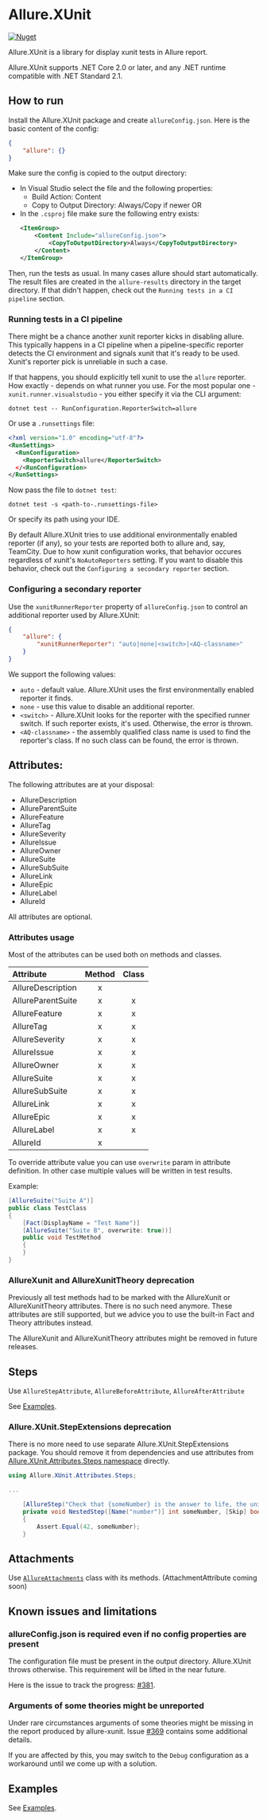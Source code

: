 # Allure.XUnit

[![Nuget](https://img.shields.io/nuget/v/Allure.XUnit)](https://www.nuget.org/packages/Allure.XUnit/)

Allure.XUnit is a library for display xunit tests in Allure report.

Allure.XUnit supports .NET Core 2.0 or later, and any .NET runtime compatible
with .NET Standard 2.1.

## How to run

Install the Allure.XUnit package and create `allureConfig.json`. Here is the
basic content of the config:

```json
{
    "allure": {}
}
```

Make sure the config is copied to the output directory:

  - In Visual Studio select the file and the following properties:
      - Build Action: Content
      - Copy to Output Directory: Always/Copy if newer
    OR
  - In the `.csproj` file make sure the following entry exists:
    ```xml
    <ItemGroup>
        <Content Include="allureConfig.json">
            <CopyToOutputDirectory>Always</CopyToOutputDirectory>
        </Content>
    </ItemGroup>
    ```

Then, run the tests as usual. In many cases allure should start automatically.
The result files are created in the `allure-results` directory in the
target directory.
If that didn't happen, check out the `Running tests in a CI pipeline` section.

### Running tests in a CI pipeline

There might be a chance another xunit reporter kicks in disabling allure. This
typically happens in a CI pipeline when a pipeline-specific reporter detects
the CI environment and signals xunit that it's ready to be used. Xunit's
reporter pick is unreliable in such a case.

If that happens, you should explicitly tell xunit to use the `allure` reporter.
How exactly - depends on what runner you use. For the most popular one -
`xunit.runner.visualstudio` - you either specify it via the CLI argument:

```
dotnet test -- RunConfiguration.ReporterSwitch=allure
```

Or use a `.runsettings` file:

```xml
<?xml version="1.0" encoding="utf-8"?>
<RunSettings>
  <RunConfiguration>
    <ReporterSwitch>allure</ReporterSwitch>
  </<RunConfiguration>
</RunSettings>
```

Now pass the file to `dotnet test`:

```
dotnet test -s <path-to-.runsettings-file>
```

Or specify its path using your IDE.

By default Allure.XUnit tries to use additional environmentally enabled
reporter (if any), so your tests are reported both to allure and, say,
TeamCity. Due to how xunit configuration works, that behavior occures
regardless of xunit's `NoAutoReporters` setting. If you want to disable this
behavior, check out the `Configuring a secondary reporter` section.

### Configuring a secondary reporter

Use the `xunitRunnerReporter` property of `allureConfig.json` to control
an additional reporter used by Allure.XUnit:

```json
{
    "allure": {
        "xunitRunnerReporter": "auto|none|<switch>|<AQ-classname>"
    }
}
```

We support the following values:
  - `auto` - default value. Allure.XUnit uses the first environmentally
    enabled reporter it finds.
  - `none` - use this value to disable an additional reporter.
  - `<switch>` - Allure.XUnit looks for the reporter with the specified
    runner switch. If such reporter exists, it's used. Otherwise, the error is
    thrown.
  - `<AQ-classname>` - the assembly qualified class name is used to find the
    reporter's class. If no such class can be found, the error is thrown.


## Attributes:

The following attributes are at your disposal:

* AllureDescription
* AllureParentSuite
* AllureFeature
* AllureTag
* AllureSeverity
* AllureIssue
* AllureOwner
* AllureSuite
* AllureSubSuite
* AllureLink
* AllureEpic
* AllureLabel
* AllureId

All attributes are optional.

### Attributes usage

Most of the attributes can be used both on methods and classes.

| Attribute | Method | Class |
|:------------------|:---:|:---:|
| AllureDescription |  x  |     |
| AllureParentSuite |  x  |  x  |
| AllureFeature     |  x  |  x  |
| AllureTag         |  x  |  x  |
| AllureSeverity    |  x  |  x  |
| AllureIssue       |  x  |  x  |
| AllureOwner       |  x  |  x  |
| AllureSuite       |  x  |  x  |
| AllureSubSuite    |  x  |  x  |
| AllureLink        |  x  |  x  |
| AllureEpic        |  x  |  x  |
| AllureLabel       |  x  |  x  |
| AllureId          |  x  |     |

To override attribute value you can use `overwrite` param in attribute definition.
In other case multiple values will be written in test results.

Example:
```c#
[AllureSuite("Suite A")]
public class TestClass
{
    [Fact(DisplayName = "Test Name")]
    [AllureSuite("Suite B", overwrite: true))]
    public void TestMethod
    {
    }
}
```

### AllureXunit and AllureXunitTheory deprecation
Previously all test methods had to be marked with the AllureXunit or 
AllureXunitTheory attributes. There is no such need anymore.
These attributes are still supported, but we advice you to use the built-in
Fact and Theory attributes instead.

The AllureXunit and AllureXunitTheory attributes might be removed in future releases.

## Steps
Use `AllureStepAttribute`, `AllureBeforeAttribute`, `AllureAfterAttribute`

See [Examples](../Allure.XUnit.Examples/ExampleStepAttributes.cs).

### Allure.XUnit.StepExtensions deprecation
There is no more need to use separate Allure.XUnit.StepExtensions package. You
should remove it from dependencies and use attributes from
[Allure.XUnit.Attributes.Steps namespace](Attributes/Steps) directly.

```c#
using Allure.XUnit.Attributes.Steps;

...

    [AllureStep("Check that {someNumber} is the answer to life, the universe, and everything")]
    private void NestedStep([Name("number")] int someNumber, [Skip] bool skippedBoolean = true)
    {
        Assert.Equal(42, someNumber);
    }
```

## Attachments
Use [`AllureAttachments`](AllureAttachments.cs) class with its methods. (AttachmentAttribute coming soon)

## Known issues and limitations

### allureConfig.json is required even if no config properties are present

The configuration file must be present in the output directory. Allure.XUnit
throws otherwise. This requirement will be lifted in the near future.

Here is the issue to track the progress: [#381].

### Arguments of some theories might be unreported

Under rare circumstances arguments of some theories might be missing in the
report produced by allure-xunit. Issue [#369] contains some additional details.

If you are affected by this, you may switch to the `Debug` configuration as a
workaround until we come up with a solution.

## Examples

See [Examples](../Allure.XUnit.Examples).

[#369]: https://github.com/allure-framework/allure-csharp/issues/369
[#381]: https://github.com/allure-framework/allure-csharp/issues/381
